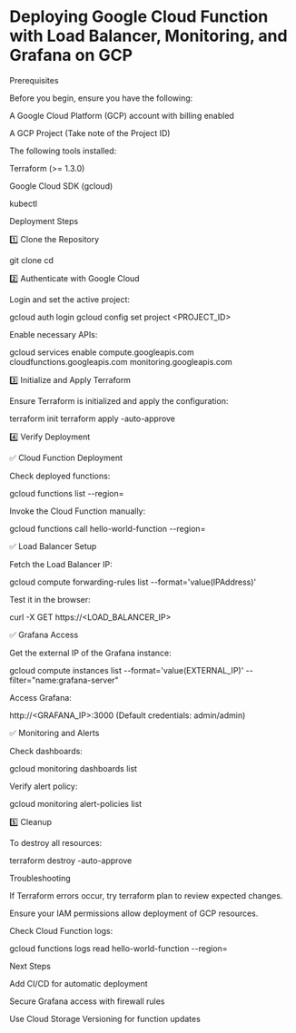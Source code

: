 # Deploying Google Cloud Function with Load Balancer, Monitoring, and Grafana on GCP

Prerequisites

Before you begin, ensure you have the following:

A Google Cloud Platform (GCP) account with billing enabled

A GCP Project (Take note of the Project ID)

The following tools installed:

Terraform (>= 1.3.0)

Google Cloud SDK (gcloud)

kubectl

Deployment Steps

1️⃣ Clone the Repository
  
  git clone <repo-url>
  cd <repo-directory>

2️⃣ Authenticate with Google Cloud

Login and set the active project:

  gcloud auth login
  gcloud config set project <PROJECT_ID>

  Enable necessary APIs:

  gcloud services enable compute.googleapis.com cloudfunctions.googleapis.com monitoring.googleapis.com

3️⃣ Initialize and Apply Terraform

Ensure Terraform is initialized and apply the configuration:

  terraform init
  terraform apply -auto-approve

4️⃣ Verify Deployment

✅ Cloud Function Deployment

Check deployed functions:

  gcloud functions list --region=<REGION>

Invoke the Cloud Function manually:

  gcloud functions call hello-world-function --region=<REGION>

✅ Load Balancer Setup

Fetch the Load Balancer IP:

  gcloud compute forwarding-rules list --format='value(IPAddress)'

Test it in the browser:

  curl -X GET https://<LOAD_BALANCER_IP>

✅ Grafana Access

Get the external IP of the Grafana instance:

  gcloud compute instances list --format='value(EXTERNAL_IP)' --filter="name:grafana-server"

Access Grafana:

  http://<GRAFANA_IP>:3000
  (Default credentials: admin/admin)

✅ Monitoring and Alerts

Check dashboards:

  gcloud monitoring dashboards list

Verify alert policy:

  gcloud monitoring alert-policies list

5️⃣ Cleanup

To destroy all resources:

  terraform destroy -auto-approve

Troubleshooting

If Terraform errors occur, try terraform plan to review expected changes.

Ensure your IAM permissions allow deployment of GCP resources.

Check Cloud Function logs:

 gcloud functions logs read hello-world-function --region=<REGION>


 Next Steps

Add CI/CD for automatic deployment

Secure Grafana access with firewall rules

Use Cloud Storage Versioning for function updates
 
  
